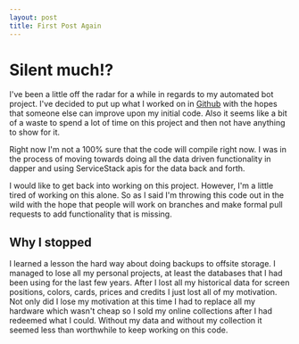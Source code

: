```yaml
---
layout: post
title: First Post Again
---
```


Silent much!?
==

I've been a little off the radar for a while in regards to my automated bot project.  I've decided to put up what I worked on in [Github][1] with the hopes that someone else can improve upon my initial code.  Also it seems like a bit of a waste to spend a lot of time on this project and then not have anything to show for it.  

Right now I'm not a 100% sure that the code will compile right now.  I was in the process of moving towards doing all the data driven functionality in dapper and using ServiceStack apis for the data back and forth.

I would like to get back into working on this project.   However, I'm a little tired of working on this alone.  So as I said I'm throwing this code out in the wild with the hope that people will work on branches and make formal pull requests to add functionality that is missing.  

Why I stopped
--
I learned a lesson the hard way about doing backups to offsite storage.  I managed to lose all my personal projects, at least the databases that I had been using for the last few years.  After I lost all my historical data for screen positions, colors, cards, prices and credits I just lost all of my motivation.  Not only did I lose my motivation at this time I had to replace all my hardware which wasn't cheap so I sold my online collections after I had redeemed what I could.   Without my data and without my collection it seemed less than worthwhile to keep working on this code.  

  [1]: https://github.com/Druegor/MTGO_Automated_Trader